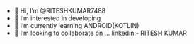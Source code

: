 - 👋 Hi, I’m @RITESHKUMAR7488
- 👀 I’m interested in developing
- 🌱 I’m currently learning ANDROID(KOTLIN)
- 💞️ I’m looking to collaborate on ...
  linkedin:- RITESH KUMAR 

<!---
RITESHKUMAR7488/RITESHKUMAR7488 is a ✨ special ✨ repository because its `README.md` (this file) appears on your GitHub profile.
You can click the Preview link to take a look at your changes.
--->
